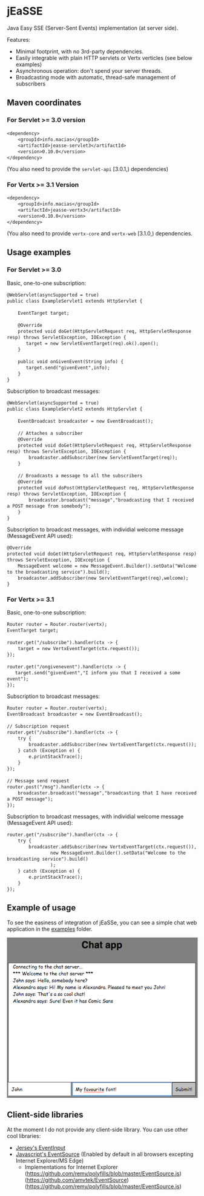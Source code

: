 # jEaSSE

Java Easy SSE (Server-Sent Events) implementation (at server side).

Features:

* Minimal footprint, with no 3rd-party dependencies.
* Easily integrable with plain HTTP servlets or Vertx verticles (see below examples)
* Asynchronous operation: don't spend your server threads.
* Broadcasting mode with automatic, thread-safe management of subscribers

## Maven coordinates

### For Servlet >= 3.0 version
    <dependency>
        <groupId>info.macias</groupId>
        <artifactId>jeasse-servlet3</artifactId>
        <version>0.10.0</version>
    </dependency>
    
(You also need to provide the `servlet-api` [3.0.1,) dependencies)

### For Vertx >= 3.1 Version

    <dependency>
        <groupId>info.macias</groupId>
        <artifactId>jeasse-vertx3</artifactId>
        <version>0.10.0</version>
    </dependency>

(You also need to provide `vertx-core` and `vertx-web` [3.1.0,) dependencies.

## Usage examples

### For Servlet >= 3.0
Basic, one-to-one subscription:

	@WebServlet(asyncSupported = true)
	public class ExampleServlet1 extends HttpServlet {
	
		EventTarget target;
		
		@Override
        protected void doGet(HttpServletRequest req, HttpServletResponse resp) throws ServletException, IOException {
           target = new ServletEventTarget(req).ok().open();
        }
	
	    public void onGivenEvent(String info) {
	       target.send("givenEvent",info);
	    }
	}


Subscription to broadcast messages:

	@WebServlet(asyncSupported = true)
	public class ExampleServlet2 extends HttpServlet {
	
		EventBroadcast broadcaster = new EventBroadcast();
		
		// Attaches a subscriber
		@Override
    	protected void doGet(HttpServletRequest req, HttpServletResponse resp) throws ServletException, IOException {
            broadcaster.addSubscriber(new ServletEventTarget(req));
        }
	
	    // Broadcasts a message to all the subscribers
		@Override
		protected void doPost(HttpServletRequest req, HttpServletResponse resp) throws ServletException, IOException {
			broadcaster.broadcast("message","broadcasting that I received a POST message from somebody");
		}	   
	}

Subscription to broadcast messages, with individial welcome message (MessageEvent API used):

	@Override
	protected void doGet(HttpServletRequest req, HttpServletResponse resp) throws ServletException, IOException {
	    MessageEvent welcome = new MessageEvent.Builder().setData("Welcome to the broadcasting service").build();
		broadcaster.addSubscriber(new ServletEventTarget(req),welcome);
	}

### For Vertx >= 3.1

Basic, one-to-one subscription:

    Router router = Router.router(vertx);
    EventTarget target;

    router.get("/subscribe").handler(ctx -> {
        target = new VertxEventTarget(ctx.request());
    });

    router.get("/ongivenevent").handler(ctx -> {
       target.send("givenEvent","I inform you that I received a some event");
    });

Subscription to broadcast messages:

    Router router = Router.router(vertx);
    EventBroadcast broadcaster = new EventBroadcast();

    // Subscription request
    router.get("/subscribe").handler(ctx -> {
        try {
            broadcaster.addSubscriber(new VertxEventTarget(ctx.request());
        } catch (Exception e) {
            e.printStackTrace();
        }
    });

    // Message send request
    router.post("/msg").handler(ctx -> {
        broadcaster.broadcast("message","broadcasting that I have received a POST message");
    });

Subscription to broadcast messages, with individial welcome message (MessageEvent API used):

    router.get("/subscribe").handler(ctx -> {
        try {
            broadcaster.addSubscriber(new VertxEventTarget(ctx.request()),
                    new MessageEvent.Builder().setData("Welcome to the broadcasting service").build()
                    );
        } catch (Exception e) {
            e.printStackTrace();
        }
    });

## Example of usage

To see the easiness of integration of jEaSSe, you can see a simple chat web application in the [examples](examples) folder.

![Screenshot](examples/sshot.png)

## Client-side libraries

At the moment I do not provide any client-side library. You can use other cool libraries:

* [Jersey's EventInput](https://jersey.java.net/documentation/latest/sse.html#d0e11869)
* [Javascript's EventSource](https://html.spec.whatwg.org/multipage/comms.html#server-sent-events) (Enabled by default in all browsers excepting Internet Explorer/MS Edge)
	- Implementations for Internet Explorer (https://github.com/remy/polyfills/blob/master/EventSource.js) (https://github.com/amvtek/EventSource) (https://github.com/remy/polyfills/blob/master/EventSource.js)
